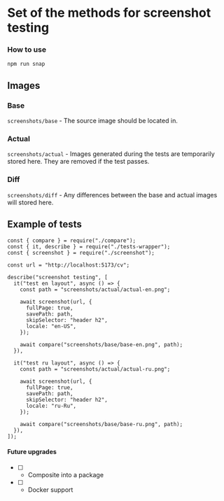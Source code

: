 # Set of the methods for screenshot testing

### How to use

```
npm run snap
```

## Images

### Base

`screenshots/base` - The source image should be located in.

### Actual

`screenshots/actual` - Images generated during the tests are temporarily stored here. They are removed if the test passes.

### Diff

`screenshots/diff` - Any differences between the base and actual images will stored here.

## Example of tests

```
const { compare } = require("./compare");
const { it, describe } = require("./tests-wrapper");
const { screenshot } = require("./screenshot");

const url = "http://localhost:5173/cv";

describe("screenshot testing", [
  it("test en layout", async () => {
    const path = "screenshots/actual/actual-en.png";

    await screenshot(url, {
      fullPage: true,
      savePath: path,
      skipSelector: "header h2",
      locale: "en-US",
    });

    await compare("screenshots/base/base-en.png", path);
  }),

  it("test ru layout", async () => {
    const path = "screenshots/actual/actual-ru.png";

    await screenshot(url, {
      fullPage: true,
      savePath: path,
      skipSelector: "header h2",
      locale: "ru-Ru",
    });

    await compare("screenshots/base/base-ru.png", path);
  }),
]);

```

#### Future upgrades

- [ ] - Composite into a package

- [ ] - Docker support
